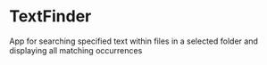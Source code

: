 # TextFinder
App for searching specified text within files in a selected folder and displaying all matching occurrences

